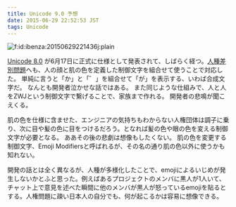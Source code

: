 ```yaml
---
title: Unicode 9.0 予想
date: 2015-06-29 22:52:53 JST
tags: Unicode
---
```


<span itemscope itemtype="http://schema.org/Photograph"><img src="//cdn-ak.f.st-hatena.com/images/fotolife/i/ibenza/20150629/20150629221436.jpg" alt="f:id:ibenza:20150629221436j:plain" title="f:id:ibenza:20150629221436j:plain" class="hatena-fotolife" itemprop="image"></span>

[Unicode 8.0](http://unicode.org/versions/Unicode8.0.0/) が6月17日に正式に仕様として発表されて、しばらく経つ。[人種差別問題](http://srad.jp/story/14/10/07/0924234/)へも、人の顔と肌の色を定義した制御文字を組合せて使うことで対応した。
単純に言うと「か」と「゛」を組合せて「が」を表示する、いわば合成文字だ。
なんとも開発者泣かせな話ではある。
また同じような仕組みで、人と人をZWJという制御文字で繋げることで、家族まで作れる。
開発者の悲鳴が聞こえくる。

肌の色を仕様に含ませた、エンジニアの気持ちもわからない人権団体は調子に乗り、次に目や髪の色に目をつけるだろう。となれば髪の色や眼の色を変える制御文字が必要となる。
ああその後の悲劇は想像もしたくない。
肌の色を変更する制御文字、Emoji Modifiersと呼ばれるが、その名の通り肌の色以外に使うかも知れない。

開発の話とは全く異なるが、人種が多様化したことで、emojiによるいじめが発生しないかとふと思った。例えばあるプロジェクトのメンバに黒人が1人いて、チャット上で意見を述べた瞬間に他のメンバが黒人が怒っているemojiを貼るとする。人権問題に疎い日本人の自分でも、何が起こるかは容易に想像できる。

